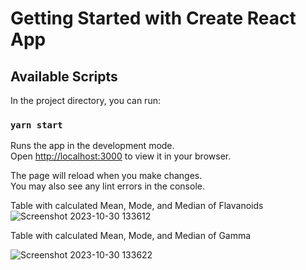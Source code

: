 # Getting Started with Create React App


## Available Scripts

In the project directory, you can run:

### `yarn start`

Runs the app in the development mode.\
Open [http://localhost:3000](http://localhost:3000) to view it in your browser.

The page will reload when you make changes.\
You may also see any lint errors in the console.

Table with calculated Mean, Mode, and Median of Flavanoids
![Screenshot 2023-10-30 133612](https://github.com/rk-rana/manufac/assets/49375194/a570bedb-310c-4810-b089-6ec0bfe593f5)

Table with calculated Mean, Mode, and Median of Gamma

![Screenshot 2023-10-30 133622](https://github.com/rk-rana/manufac/assets/49375194/077aa66d-f984-4400-867c-fd5bb56b2013)






